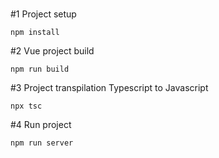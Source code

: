 # 

#1 Project setup
```
npm install
```

#2 Vue project build
```
npm run build
```

#3 Project transpilation Typescript to Javascript
```
npx tsc
```

#4 Run project
```
npm run server
```
